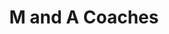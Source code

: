 ---
title: "M and A Coaches"
address: "MandA Coaches, 44 High Street, Ballyragget, Co. Kilkenny"
tel: "+353 (0)56 883 3454"
county: "Kilkenny"
category: "Bus Services"
type: "Content"
lat: "52.79104232788086"
lng: "-7.330776214599609"
---